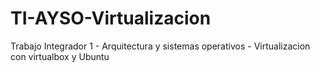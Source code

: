 # TI-AYSO-Virtualizacion
Trabajo Integrador 1 - Arquitectura y sistemas operativos - Virtualizacion con virtualbox y Ubuntu
